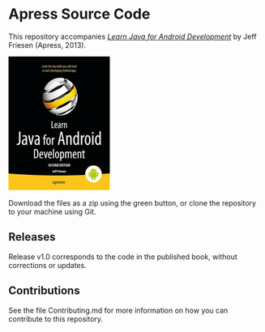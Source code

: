 # Apress Source Code

This repository accompanies [*Learn Java for Android Development*](http://www.apress.com/9781430257226) by Jeff Friesen (Apress, 2013).

![Cover image](9781430257226.jpg)

Download the files as a zip using the green button, or clone the repository to your machine using Git.

## Releases

Release v1.0 corresponds to the code in the published book, without corrections or updates.

## Contributions

See the file Contributing.md for more information on how you can contribute to this repository.

